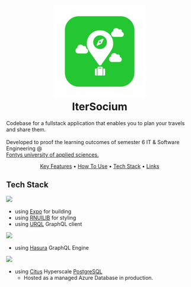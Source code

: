 <h1 align="center">
  <img src="https://github.com/kevinbevers/ip-s6-itersocium/blob/main/docs/images/logo.png" alt="IterSocium" width="250">
  <br>
  IterSocium
  <br>
</h1>
<p>
Codebase for a fullstack application that enables you to plan your travels and share them.<br /><br />
Developed to proof the learning outcomes of semester 6 IT & Software Engineering @<br /> <a href="https://fontys.nl/Over-Fontys/Fontys-Hogeschool-ICT.htm">Fontys university of applied sciences.</a>
</p>

<p align="center">
  <a href="#key-features">Key Features</a> •
  <a href="#how-to-use">How To Use</a> •
  <a href="#tech-stack">Tech Stack</a> •
  <a href="#how-to-use">Links</a>
</p>

## Tech Stack

<a href="https://reactnative.dev/"><img src="https://linku.nl/app/uploads/2020/07/react-native-logo-1.png" width="100"/></a>
  - using [Expo](https://expo.dev/) for building
  - using [RNUILIB](https://wix.github.io/react-native-ui-lib/) for styling
  - using [URQL](https://formidable.com/open-source/urql/) GraphQL client
 
<a href="https://graphql.org/"><img src="https://miro.medium.com/max/1000/1*RHQ7lpGDV_M3yWRa9DiR2g.png" width="100"/></a>
  - using [Hasura](https://hasura.io/) GraphQL Engine

<a href="https://graphql.org/"><img src="https://hasura.io/static/citus-7aeff21bb49814999ec03ddd09c0b463.png" width="100"/></a>
  - using [Citus](https://www.citusdata.com/) Hyperscale [PostgreSQL](https://www.postgresql.org/)
    - Hosted as a managed Azure Database in production. 
